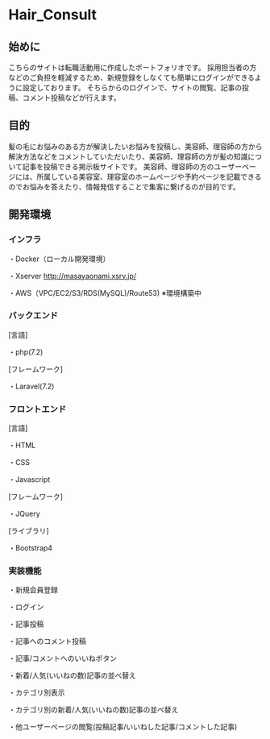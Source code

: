 # Hair_Consult


## 始めに
こちらのサイトは転職活動用に作成したポートフォリオです。
採用担当者の方などのご負担を軽減するため、新規登録をしなくても簡単にログインができるように設定しております。
そちらからのログインで、サイトの閲覧、記事の投稿、コメント投稿などが行えます。

## 目的
髪の毛にお悩みのある方が解決したいお悩みを投稿し、美容師、理容師の方から解決方法などをコメントしていただいたり、美容師、理容師の方が髪の知識について記事を投稿できる掲示板サイトです。
美容師、理容師の方のユーザーページには、所属している美容室、理容室のホームぺージや予約ページを記載できるのでお悩みを答えたり、情報発信することで集客に繋げるのが目的です。

## 開発環境
### インフラ
・Docker（ローカル開発環境）

・Xserver
http://masayaonami.xsrv.jp/

・AWS（VPC/EC2/S3/RDS(MySQL)/Route53) ※環境構築中

### バックエンド
[言語]

・php(7.2)

[フレームワーク]

・Laravel(7.2)

### フロントエンド
[言語]

・HTML

・CSS

・Javascript

[フレームワーク]

・JQuery

[ライブラリ]

・Bootstrap4

### 実装機能
・新規会員登録

・ログイン

・記事投稿

・記事へのコメント投稿

・記事/コメントへのいいねボタン

・新着/人気(いいねの数)記事の並べ替え

・カテゴリ別表示

・カテゴリ別の新着/人気(いいねの数)記事の並べ替え

・他ユーザーページの閲覧(投稿記事/いいねした記事/コメントした記事)


